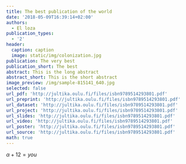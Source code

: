 ```yaml
---
title: The best publication of the world
date: '2018-05-09T16:39:14+02:00'
authors:
  - El loza
publication_types:
  - '2'
header:
  caption: caption
  image: static/img/colonization.jpg
publication: The very best
publication_short: The best
abstract: This is the long abstract
abstract_short: This is the short abstract
image_preview: /img/sample-815141_640.jpg
selected: false
url_pdf: 'http://jultika.oulu.fi/files/isbn9789514293801.pdf'
url_preprint: 'http://jultika.oulu.fi/files/isbn9789514293801.pdf'
url_dataset: 'http://jultika.oulu.fi/files/isbn9789514293801.pdf'
url_project: 'http://jultika.oulu.fi/files/isbn9789514293801.pdf'
url_slides: 'http://jultika.oulu.fi/files/isbn9789514293801.pdf'
url_video: 'http://jultika.oulu.fi/files/isbn9789514293801.pdf'
url_poster: 'http://jultika.oulu.fi/files/isbn9789514293801.pdf'
url_source: 'http://jultika.oulu.fi/files/isbn9789514293801.pdf'
math: true
---
```

$\alpha + 12 = you$
